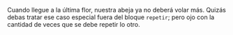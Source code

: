 Cuando llegue a la última flor, nuestra abeja ya no deberá volar más. Quizás debas tratar ese caso especial fuera del bloque `repetir`; pero ojo con la cantidad de veces que se debe repetir lo otro. 
